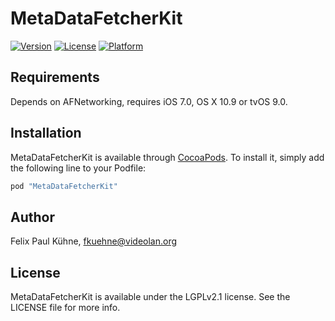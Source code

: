 # MetaDataFetcherKit

[![Version](https://img.shields.io/cocoapods/v/MetaDataFetcherKit.svg?style=flat)](http://cocoapods.org/pods/MetaDataFetcherKit)
[![License](https://img.shields.io/cocoapods/l/MetaDataFetcherKit.svg?style=flat)](http://cocoapods.org/pods/MetaDataFetcherKit)
[![Platform](https://img.shields.io/cocoapods/p/MetaDataFetcherKit.svg?style=flat)](http://cocoapods.org/pods/MetaDataFetcherKit)

## Requirements

Depends on AFNetworking, requires iOS 7.0, OS X 10.9 or tvOS 9.0.

## Installation

MetaDataFetcherKit is available through [CocoaPods](http://cocoapods.org). To install
it, simply add the following line to your Podfile:

```ruby
pod "MetaDataFetcherKit"
```

## Author

Felix Paul Kühne, fkuehne@videolan.org

## License

MetaDataFetcherKit is available under the LGPLv2.1 license. See the LICENSE file for more info.
